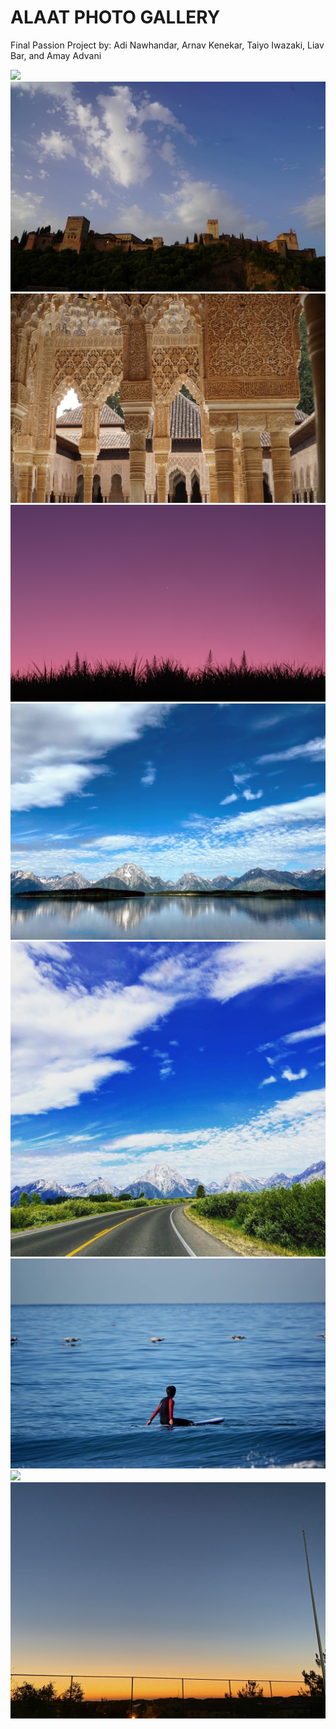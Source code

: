 <html>
    <div class="carousel-header">
    <h1 class="glow">ALAAT PHOTO GALLERY</h1>
    <p class="glow2">Final Passion Project by: Adi Nawhandar, Arnav Kenekar, Taiyo Iwazaki, Liav Bar, and Amay Advani</p>
    </div>
    <!--All images sourced by permission from yours truly-->
    <section id="carousel-container">
    <div id="carousel">
        <img src="{{site.baseurl}}/../IMAGES/DSC06524.jpeg" class="carousel-img">
        <img src="{{site.baseurl}}/../IMAGES/25515226-0AA0-4D97-8B41-DD93441F056D.jpg" class="carousel-img">
        <img src="{{site.baseurl}}/../IMAGES/CCA29AA9-DC67-4827-95FC-FEE662C2D144.jpg" class="carousel-img">
        <img src="{{site.baseurl}}/../IMAGES/peakpx (1).jpg" class="carousel-img">
        <img src="{{site.baseurl}}/../IMAGES/IMG_9739_Original.jpg" class="carousel-img">
        <img src="{{site.baseurl}}/../IMAGES/3DCC127E-49B2-42EA-B9CC-644B87529599.JPG" class="carousel-img">
        <img src="{{site.baseurl}}/../IMAGES/IMG_9401_Original.jpg" class="carousel-img">
        <img src="{{site.baseurl}}/../IMAGES/DSC00347.JPG" class="carousel-img">
        <img src="{{site.baseurl}}/../IMAGES/IMG_0939.jpeg" class="carousel-img">
    </div>
    </section>

</html>